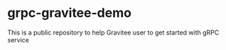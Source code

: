 # grpc-gravitee-demo
This is a public repository to help Gravitee user to get started with gRPC service
